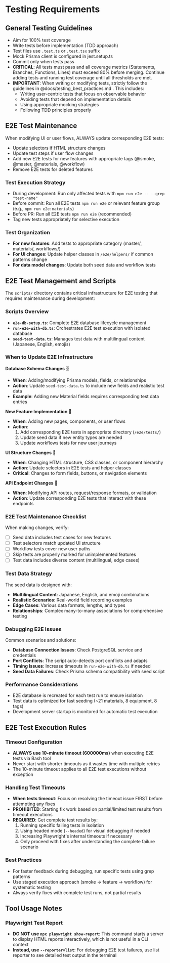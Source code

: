 # Testing Requirements

## General Testing Guidelines

- Aim for 100% test coverage
- Write tests before implementation (TDD approach)
- Test files use `.test.ts` or `.test.tsx` suffix
- Mock Prisma client is configured in jest.setup.ts
- Commit only when tests pass
- **CRITICAL**: All tests must pass and all coverage metrics (Statements, Branches, Functions, Lines) must exceed 80% before merging. Continue adding tests and running test coverage until all thresholds are met.
- **IMPORTANT**: When writing or modifying tests, strictly follow the guidelines in @docs/testing_best_practices.md . This includes:
  - Writing user-centric tests that focus on observable behavior
  - Avoiding tests that depend on implementation details
  - Using appropriate mocking strategies
  - Following TDD principles properly

## E2E Test Maintenance

When modifying UI or user flows, ALWAYS update corresponding E2E tests:

- Update selectors if HTML structure changes
- Update test steps if user flow changes
- Add new E2E tests for new features with appropriate tags (@smoke, @master, @materials, @workflow)
- Remove E2E tests for deleted features

### Test Execution Strategy

- During development: Run only affected tests with `npm run e2e -- --grep "test-name"`
- Before commit: Run all E2E tests `npm run e2e` or relevant feature group (e.g., `npm run e2e:materials`)
- Before PR: Run all E2E tests `npm run e2e` (recommended)
- Tag new tests appropriately for selective execution

### Test Organization

- **For new features**: Add tests to appropriate category (master/, materials/, workflows/)
- **For UI changes**: Update helper classes in `/e2e/helpers/` if common patterns change
- **For data model changes**: Update both seed data and workflow tests

## E2E Test Management and Scripts

The `scripts/` directory contains critical infrastructure for E2E testing that requires maintenance during development:

### Scripts Overview

- **`e2e-db-setup.ts`**: Complete E2E database lifecycle management
- **`run-e2e-with-db.ts`**: Orchestrates E2E test execution with isolated database
- **`seed-test-data.ts`**: Manages test data with multilingual content (Japanese, English, emojis)

### When to Update E2E Infrastructure

**Database Schema Changes** 🗄️

- **When**: Adding/modifying Prisma models, fields, or relationships
- **Action**: Update `seed-test-data.ts` to include new fields and realistic test data
- **Example**: Adding new Material fields requires corresponding test data entries

**New Feature Implementation** 🚀

- **When**: Adding new pages, components, or user flows
- **Action**:
  1. Add corresponding E2E tests in appropriate directory (`/e2e/tests/`)
  2. Update seed data if new entity types are needed
  3. Update workflows tests for new user journeys

**UI Structure Changes** 🎨

- **When**: Changing HTML structure, CSS classes, or component hierarchy
- **Action**: Update selectors in E2E tests and helper classes
- **Critical**: Changes to form fields, buttons, or navigation elements

**API Endpoint Changes** 🔧

- **When**: Modifying API routes, request/response formats, or validation
- **Action**: Update corresponding E2E tests that interact with these endpoints

### E2E Test Maintenance Checklist

When making changes, verify:

- [ ] Seed data includes test cases for new features
- [ ] Test selectors match updated UI structure
- [ ] Workflow tests cover new user paths
- [ ] Skip tests are properly marked for unimplemented features
- [ ] Test data includes diverse content (multilingual, edge cases)

### Test Data Strategy

The seed data is designed with:

- **Multilingual Content**: Japanese, English, and emoji combinations
- **Realistic Scenarios**: Real-world field recording examples
- **Edge Cases**: Various data formats, lengths, and types
- **Relationships**: Complex many-to-many associations for comprehensive testing

### Debugging E2E Issues

Common scenarios and solutions:

- **Database Connection Issues**: Check PostgreSQL service and credentials
- **Port Conflicts**: The script auto-detects port conflicts and adapts
- **Timing Issues**: Increase timeouts in `run-e2e-with-db.ts` if needed
- **Seed Data Failures**: Check Prisma schema compatibility with seed script

### Performance Considerations

- E2E database is recreated for each test run to ensure isolation
- Test data is optimized for fast seeding (~21 materials, 8 equipment, 8 tags)
- Development server startup is monitored for automatic test execution

## E2E Test Execution Rules

### Timeout Configuration

- **ALWAYS use 10-minute timeout (600000ms)** when executing E2E tests via Bash tool
- Never start with shorter timeouts as it wastes time with multiple retries
- The 10-minute timeout applies to all E2E test executions without exception

### Handling Test Timeouts

- **When tests timeout**: Focus on resolving the timeout issue FIRST before attempting any fixes
- **PROHIBITED**: Starting fix work based on partial/limited test results from timeout executions
- **REQUIRED**: Get complete test results by:
  1. Running specific failing tests in isolation
  2. Using headed mode (`--headed`) for visual debugging if needed
  3. Increasing Playwright's internal timeouts if necessary
  4. Only proceed with fixes after understanding the complete failure scenario

### Best Practices

- For faster feedback during debugging, run specific tests using grep patterns
- Use staged execution approach (smoke → feature → workflow) for systematic testing
- Always verify fixes with complete test runs, not partial results

## Tool Usage Notes

### Playwright Test Report

- **DO NOT use `npx playwright show-report`**: This command starts a server to display HTML reports interactively, which is not useful in a CLI context
- **Instead, use `--reporter=list`**: For debugging E2E test failures, use list reporter to see detailed test output in the terminal
